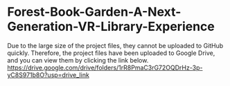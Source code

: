 # Forest-Book-Garden-A-Next-Generation-VR-Library-Experience
Due to the large size of the project files, they cannot be uploaded to GitHub quickly. Therefore, the project files have been uploaded to Google Drive, and you can view them by clicking the link below.
https://drive.google.com/drive/folders/1rR8PmaC3rG72OQDrHz-3p-yC8S971b8O?usp=drive_link
